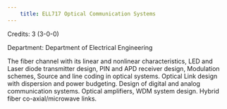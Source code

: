 ```yaml
---
    title: ELL717 Optical Communication Systems
---
```

Credits: 3 (3-0-0)

Department: Department of Electrical Engineering

The fiber channel with its linear and nonlinear characteristics, LED and Laser diode transmitter design, PIN and APD receiver design, Modulation schemes, Source and line coding in optical systems. Optical Link design with dispersion and power budgeting. Design of digital and analog communication systems. Optical amplifiers, WDM system design. Hybrid fiber co-axial/microwave links.